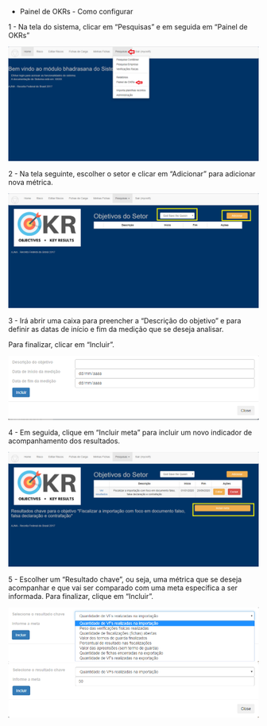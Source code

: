 * Painel de OKRs - Como configurar

1 - Na tela do sistema, clicar em “Pesquisas” e em seguida em “Painel de OKRs”

![Painel OKR](../images/OKR1.png)

2 - Na tela seguinte, escolher o setor e clicar em “Adicionar” para 
adicionar nova métrica.

![Painel OKR](../images/OKR2.png)

3 - Irá abrir uma caixa para preencher a “Descrição do objetivo” e 
para definir as datas de início e fim da medição que se deseja analisar. 

Para finalizar, clicar em “Incluir”.

![Painel OKR](../images/OKR3.png)

4 - Em seguida, clique em “Incluir meta” para incluir um novo indicador 
de acompanhamento dos resultados.

![Painel OKR](../images/OKR4.png)

5 - Escolher um “Resultado chave”, ou seja, uma métrica que se deseja 
acompanhar e que vai ser comparado com uma meta específica a ser informada. 
Para finalizar, clique em “Incluir”.

![Painel OKR](../images/OKR5.png)
![Painel OKR](../images/OKR6.png)

